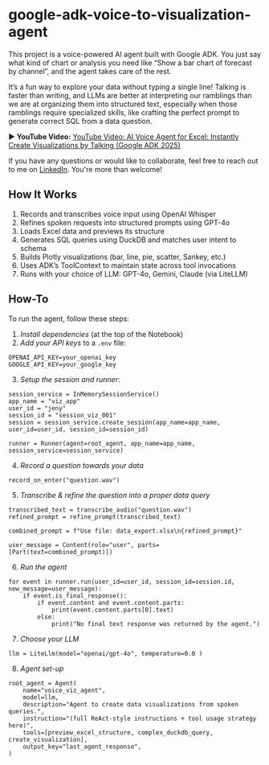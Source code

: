 # google-adk-voice-to-visualization-agent

This project is a voice-powered AI agent built with Google ADK. You just say what kind of chart or analysis you need like “Show a bar chart of forecast by channel”, and the agent takes care of the rest.

It’s a fun way to explore your data without typing a single line! Talking is faster than writing, and LLMs are better at interpreting our ramblings than we are at organizing them into structured text, especially when those ramblings require specialized skills, like crafting the perfect prompt to generate correct SQL from a data question.

▶️ **YouTube Video:** [YouTube Video: AI Voice Agent for Excel: Instantly Create Visualizations by Talking (Google ADK 2025)](https://www.youtube.com/watch?v=IRqqnE_v7N0)

If you have any questions or would like to collaborate, feel free to reach out to me on [LinkedIn](https://www.linkedin.com/in/jenya-stoeva-60477249/). You're more than welcome!

## How It Works

1. Records and transcribes voice input using OpenAI Whisper
2. Refines spoken requests into structured prompts using GPT-4o
3. Loads Excel data and previews its structure
4. Generates SQL queries using DuckDB and matches user intent to schema
5. Builds Plotly visualizations (bar, line, pie, scatter, Sankey, etc.)
6. Uses ADK’s ToolContext to maintain state across tool invocations
7. Runs with your choice of LLM: GPT-4o, Gemini, Claude (via LiteLLM)

## How-To
To run the agent, follow these steps: 

1. *Install dependencies* (at the top of the Notebook)
2. *Add your API keys* to a ```.env``` file:
```
OPENAI_API_KEY=your_openai_key
GOOGLE_API_KEY=your_google_key
```
3. *Setup the session and runner*:

```
session_service = InMemorySessionService()
app_name = "viz_app"
user_id = "jeny"
session_id = "session_viz_001"
session = session_service.create_session(app_name=app_name, user_id=user_id, session_id=session_id)

runner = Runner(agent=root_agent, app_name=app_name, session_service=session_service)
```
4. *Record a question towards your data*
```
record_on_enter("question.wav")
```
5. *Transcribe & refine the question into a proper data query*
```
transcribed_text = transcribe_audio("question.wav")
refined_prompt = refine_prompt(transcribed_text)

combined_prompt = f"Use file: data_export.xlsx\n{refined_prompt}"

user_message = Content(role="user", parts=[Part(text=combined_prompt)])
```
6. *Run the agent*
```
for event in runner.run(user_id=user_id, session_id=session.id, new_message=user_message):
    if event.is_final_response():
        if event.content and event.content.parts:
            print(event.content.parts[0].text)
        else:
            print("No final text response was returned by the agent.")
```
7. *Choose your LLM*
```
llm = LiteLlm(model="openai/gpt-4o", temperature=0.0 )
```
8. *Agent set-up*
```
root_agent = Agent(
    name="voice_viz_agent",
    model=llm,
    description="Agent to create data visualizations from spoken queries.",
    instruction="(full ReAct-style instructions + tool usage strategy here)",
    tools=[preview_excel_structure, complex_duckdb_query, create_visualization],
    output_key="last_agent_response",
)
```

